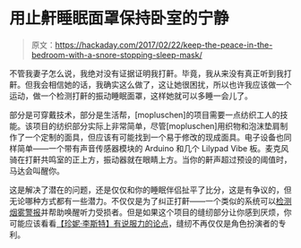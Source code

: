 # 用止鼾睡眠面罩保持卧室的宁静

> 原文：<https://hackaday.com/2017/02/22/keep-the-peace-in-the-bedroom-with-a-snore-stopping-sleep-mask/>

不管我妻子怎么说，我绝对没有证据证明我打鼾。毕竟，我从来没有真正听到我打鼾。但我会相信她的话，我确实这么做了，这让她很困扰，所以也许我应该做一个运动，做一个检测打鼾的振动睡眠面罩，这样她就可以多睡一会儿了。

部分是可穿戴技术，部分是生活帮，[mopluschen]的项目需要一点纺织工人的技能。该项目的纺织部分实际上非常简单，尽管[mopluschen]用织物和泡沫垫肩制作了一个定制的面具，但应该有可能找到一个易于修改的现成面具。电子设备也同样简单——一个带有声音传感器模块的 Arduino 和几个 Lilypad Vibe 板。麦克风骑在打鼾共鸣室的正上方，振动器就在眼睛上方。当你的鼾声超过预设的阈值时，马达会叫醒你。

这是解决了潜在的问题，还是仅仅和你的睡眠伴侣扯平了比分，这是有争议的，但无论哪种方式都有一些潜力。不仅仅是为了纠正打鼾——一个类似的系统可以[检测烟雾警报](http://hackaday.com/2015/11/16/audio-coupled-smoke-alarm-interface-sends-texts-emails/)并帮助唤醒听力受损者。但是如果这个项目的缝纫部分让你感到厌烦，你可能应该看看[【珍妮·李斯特】有说服力的论点](http://hackaday.com/2016/10/26/why-you-should-own-a-sewing-machine/)，缝纫不再仅仅是角色扮演者的专利。